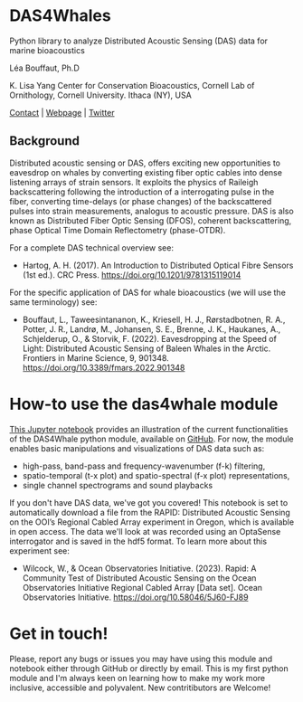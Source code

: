 # DAS4Whales
Python library to analyze Distributed Acoustic Sensing (DAS) data for marine bioacoustics

Léa Bouffaut, Ph.D 

K. Lisa Yang Center for Conservation Bioacoustics, Cornell Lab of Ornithology, Cornell University. Ithaca (NY), USA

[Contact](mailto:lb736@cornell.edu) | [Webpage](https://www.birds.cornell.edu/ccb/lea-bouffaut/) | [Twitter](https://twitter.com/LeaBouffaut)

## Background
Distributed acoustic sensing or DAS, offers exciting new opportunities to eavesdrop on whales by converting existing fiber optic cables into dense listening arrays of strain sensors. It exploits the physics of Raileigh backscattering following the introduction of a interrogating pulse in the fiber, converting time-delays (or phase changes) of the backscattered pulses into strain measurements, analogus to acoustic pressure. DAS is also known as Distributed Fiber Optic Sensing (DFOS), coherent backscattering, phase Optical Time Domain Reflectometry (phase-OTDR).

For a complete DAS technical overview see:
* Hartog, A. H. (2017). An Introduction to Distributed Optical Fibre Sensors (1st ed.). CRC Press. https://doi.org/10.1201/9781315119014

For the specific application of DAS for whale bioacoustics (we will use the same terminology) see:

* Bouffaut, L., Taweesintananon, K., Kriesell, H. J., Rørstadbotnen, R. A., Potter, J. R., Landrø, M., Johansen, S. E., Brenne, J. K., Haukanes, A., Schjelderup, O., & Storvik, F. (2022). Eavesdropping at the Speed of Light: Distributed Acoustic Sensing of Baleen Whales in the Arctic. Frontiers in Marine Science, 9, 901348. https://doi.org/10.3389/fmars.2022.901348

# How-to use the das4whale module 
[This Jupyter notebook](https://github.com/leabouffaut/DAS4Whales/blob/main/DAS4Whales_ExampleNotebook.ipynb) provides an illustration of the current functionalities of the DAS4Whale python module, available on [GitHub](https://github.com/leabouffaut/DAS4Whales). For now, the module enables basic manipulations and visualizations of DAS data such as:

* high-pass, band-pass and frequency-wavenumber (f-k) filtering,
* spatio-temporal (t-x plot) and spatio-spectral (f-x plot) representations,
* single channel spectrograms and sound playbacks

If you don't have DAS data, we've got you covered! This notebook is set to automatically download a file from the RAPID: Distributed Acoustic Sensing on the OOI’s Regional Cabled Array experiment in Oregon, which is available in open access. The data we'll look at was recorded using an OptaSense interrogator and is saved in the hdf5 format. To learn more about this experiment see:

* Wilcock, W., & Ocean Observatories Initiative. (2023). Rapid: A Community Test of Distributed Acoustic Sensing on the Ocean Observatories Initiative Regional Cabled Array [Data set]. Ocean Observatories Initiative. https://doi.org/10.58046/5J60-FJ89

# Get in touch!
Please, report any bugs or issues you may have using this module and notebook either through GitHub or directly by email. This is my first python module and I'm always keen on learning how to make my work more inclusive, accessible and polyvalent. New contritibutors are Welcome!


